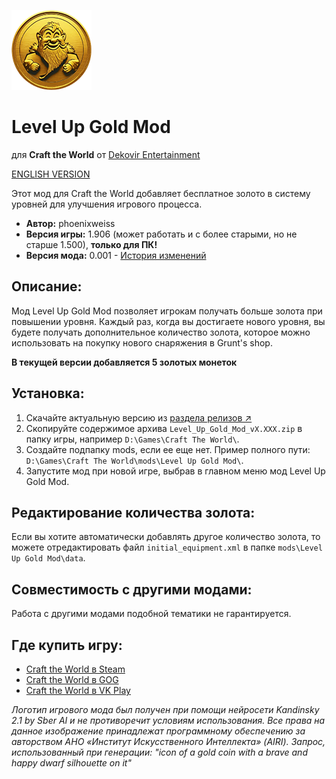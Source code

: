 ![Level Up Gold Mod](/icon.png)

# Level Up Gold Mod
для **Craft the World** от [Dekovir Entertainment](http://dekovir.com/craft-the-world/)

[ENGLISH VERSION](README.md)

Этот мод для Craft the World добавляет бесплатное золото в систему уровней для улучшения игрового процесса.

- **Автор:** phoenixweiss
- **Версия игры:** 1.906 (может работать и с более старыми, но не старше 1.500), **только для ПК!**
- **Версия мода:** 0.001 - [История изменений](CHANGELOG_RU.md)

## Описание:
Мод Level Up Gold Mod позволяет игрокам получать больше золота при повышении уровня. Каждый раз, когда вы достигаете нового уровня, вы будете получать дополнительное количество золота, которое можно использовать на покупку нового снаряжения в Grunt's shop.

**В текущей версии добавляется 5 золотых монеток**

## Установка:
1. Скачайте актуальную версию из [раздела релизов ↗](https://github.com/phoenixweiss/Craft-the-World-Level-Up-Gold-Mod/releases)
2. Скопируйте содержимое архива `Level_Up_Gold_Mod_vX.XXX.zip` в папку игры, например `D:\Games\Craft The World\`.
3. Создайте подпапку mods, если ее еще нет. Пример полного пути: `D:\Games\Craft The World\mods\Level Up Gold Mod\`.
4. Запустите мод при новой игре, выбрав в главном меню мод Level Up Gold Mod.

## Редактирование количества золота:
Если вы хотите автоматически добавлять другое количество золота, то можете отредактировать файл `initial_equipment.xml` в папке `mods\Level Up Gold Mod\data`.

## Совместимость с другими модами:
Работа с другими модами подобной тематики не гарантируется.

## Где купить игру:
- [Craft the World в Steam](http://store.steampowered.com/app/248390)
- [Craft the World в GOG](https://www.gog.com/ru/game/craft_the_world)
- [Craft the World в VK Play](https://vkplay.ru/play/game/crafttheworld)

*Логотип игрового мода был получен при помощи нейросети Kandinsky 2.1 by Sber AI и не противоречит условиям использования. Все права на данное изображение принадлежат программному обеспечению за авторством АНО «Институт Искусственного Интеллекта» (AIRI). Запрос, использованный при генерации: "icon of a gold coin with a brave and happy dwarf silhouette on it"*
